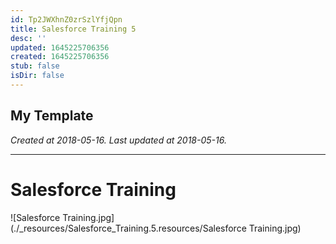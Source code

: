 ```yaml
---
id: Tp2JWXhnZ0zrSzlYfjQpn
title: Salesforce Training 5
desc: ''
updated: 1645225706356
created: 1645225706356
stub: false
isDir: false
---
```

My Template
---

_Created at 2018-05-16._
_Last updated at 2018-05-16._




---

# Salesforce Training


![Salesforce Training.jpg](./_resources/Salesforce_Training.5.resources/Salesforce Training.jpg)

